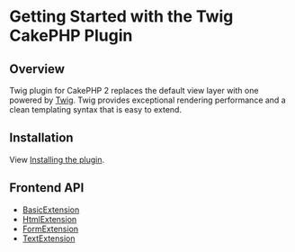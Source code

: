 Getting Started with the Twig CakePHP Plugin
==================================================

## Overview

Twig plugin for CakePHP 2 replaces the default view layer with one
powered by [Twig](http://twig.sensiolabs.org/). Twig provides exceptional
rendering performance and a clean templating syntax that is easy to extend.

## Installation

View [Installing the plugin](installation.md).

## Frontend API

 * [BasicExtension](Extension/basic.md)
 * [HtmlExtension](Extension/html.md)
 * [FormExtension](Extension/form.md)
 * [TextExtension](Extension/text.md)